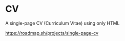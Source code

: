 # CV

A single-page CV (Curriculum Vitae) using only HTML

https://roadmap.sh/projects/single-page-cv
